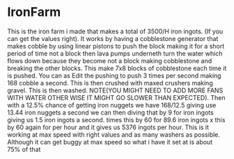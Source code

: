# IronFarm

This is the iron farm i made that makes a total of 3500/H iron ingots. (If you can get the values right). It works by having a cobblestone generator that makes cobble by using linear pistons to push the block making it for a short period of time not a block then lava pumps underneth turn the water which flows down because they become not a block making cobblestone and breaking the other blocks. This make 7x8 blocks of cobblestone each time it is pushed. You can as Edit the pushing to push 3 times per second making 168 cobble a second. This is then crushed with maxed crushers making gravel. This is then washed. NOTE(YOU MIGHT NEED TO ADD MORE FANS WITH WATER OTHER WISE IT MIGHT GO SLOWER THAN EXPECTED). Then with a 12.5% chance of getting iron nuggets  we have 168/12.5 giving use 13.44 iron nuggets a second we can then diving that by 9 for iron ingots giving us 1.5 iron ingots a second. times this by 60 for 89.6 iron ingots x this by 60 again for per hour and it gives us 5376 ingots per hour. This is it working at max speed with right values and as many washers as possible. Although it can get buggy at max speed so what i have it set at is about 75% of that
